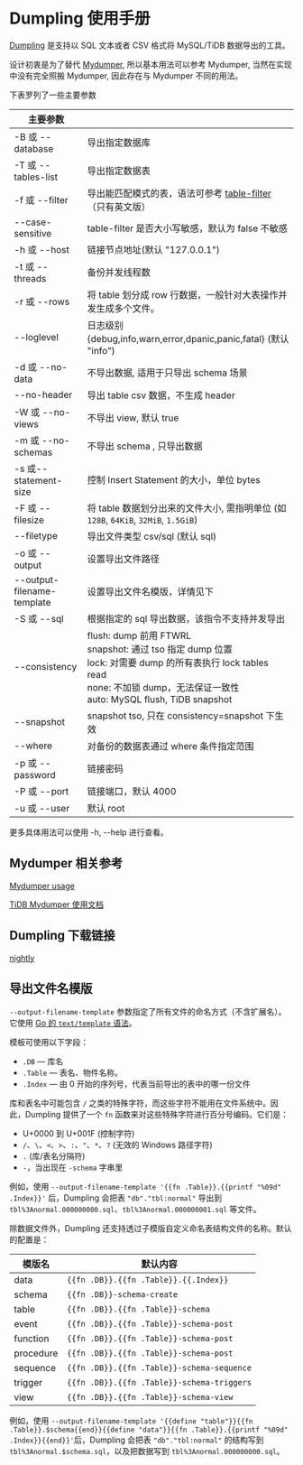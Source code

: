 # Dumpling 使用手册

[Dumpling](https://github.com/pingcap/tidb/blob/master/dumpling) 是支持以 SQL 文本或者 CSV 格式将 MySQL/TiDB 数据导出的工具。

设计初衷是为了替代 [Mydumper](https://github.com/pingcap/mydumper), 所以基本用法可以参考 Mydumper,
当然在实现中没有完全照搬 Mydumper, 因此存在与 Mydumper 不同的用法。

下表罗列了一些主要参数

| 主要参数 |     |
| --------| --- |
| -B 或 --database | 导出指定数据库 |
| -T 或 --tables-list | 导出指定数据表 |
| -f 或 --filter | 导出能匹配模式的表，语法可参考 [table-filter](https://github.com/pingcap/tidb-tools/blob/master/pkg/table-filter/README.md)（只有英文版） |
| --case-sensitive | table-filter 是否大小写敏感，默认为 false 不敏感 |
| -h 或 --host| 链接节点地址(默认 "127.0.0.1")|
| -t 或 --threads | 备份并发线程数|
| -r 或 --rows |将 table 划分成 row 行数据，一般针对大表操作并发生成多个文件。|
| --loglevel | 日志级别 {debug,info,warn,error,dpanic,panic,fatal} (默认 "info") |
| -d 或 --no-data | 不导出数据, 适用于只导出 schema 场景 |
| --no-header | 导出 table csv 数据，不生成 header |
| -W 或 --no-views| 不导出 view, 默认 true |
| -m 或 --no-schemas | 不导出 schema , 只导出数据 |
| -s 或--statement-size | 控制 Insert Statement 的大小，单位 bytes |
| -F 或 --filesize | 将 table 数据划分出来的文件大小, 需指明单位 (如 `128B`, `64KiB`, `32MiB`, `1.5GiB`) |
| --filetype| 导出文件类型 csv/sql (默认 sql) |
| -o 或 --output | 设置导出文件路径 |
| --output-filename-template | 设置导出文件名模版，详情见下 |
| -S 或 --sql | 根据指定的 sql 导出数据，该指令不支持并发导出 |
| --consistency | flush: dump 前用 FTWRL <br> snapshot: 通过 tso 指定 dump 位置 <br> lock: 对需要 dump 的所有表执行 lock tables read <br> none: 不加锁 dump，无法保证一致性 <br> auto: MySQL flush, TiDB snapshot|
| --snapshot | snapshot tso, 只在 consistency=snapshot 下生效 |
| --where | 对备份的数据表通过 where 条件指定范围 |
| -p 或 --password | 链接密码 |
| -P 或 --port | 链接端口，默认 4000 |
| -u 或 --user | 默认 root |

更多具体用法可以使用 -h, --help 进行查看。

## Mydumper 相关参考

[Mydumper usage](https://github.com/maxbube/mydumper/blob/master/docs/mydumper_usage.rst)

[TiDB Mydumper 使用文档](https://pingcap.com/docs-cn/stable/reference/tools/mydumper/)

## Dumpling 下载链接

[nightly](https://download.pingcap.org/dumpling-nightly-linux-amd64.tar.gz)

## 导出文件名模版

`--output-filename-template` 参数指定了所有文件的命名方式（不含扩展名）。它使用 [Go 的 `text/template` 语法](https://golang.org/pkg/text/template/)。

模板可使用以下字段：

* `.DB` — 库名
* `.Table` — 表名、物件名称。
* `.Index` — 由 0 开始的序列号，代表当前导出的表中的哪一份文件

库和表名中可能包含 `/` 之类的特殊字符，而这些字符不能用在文件系统中。因此，Dumpling 提供了一个 `fn` 函数来对这些特殊字符进行百分号编码。它们是：

* U+0000 到 U+001F (控制字符)
* `/`、`\`、`<`、`>`、`:`、`"`、`*`、`?` (无效的 Windows 路径字符)
* `.` (库/表名分隔符)
* `-`，当出现在 `-schema` 字串里

例如，使用 `--output-filename-template '{{fn .Table}}.{{printf "%09d" .Index}}'` 后，Dumpling 会把表 `"db"."tbl:normal"` 导出到 `tbl%3Anormal.000000000.sql`、`tbl%3Anormal.000000001.sql` 等文件。

除数据文件外，Dumpling 还支持透过子模版自定义命名表结构文件的名称。默认的配置是：

| 模版名 | 默认内容 |
|------|---------|
| data | `{{fn .DB}}.{{fn .Table}}.{{.Index}}` |
| schema | `{{fn .DB}}-schema-create` |
| table | `{{fn .DB}}.{{fn .Table}}-schema` |
| event | `{{fn .DB}}.{{fn .Table}}-schema-post` |
| function | `{{fn .DB}}.{{fn .Table}}-schema-post` |
| procedure | `{{fn .DB}}.{{fn .Table}}-schema-post` |
| sequence | `{{fn .DB}}.{{fn .Table}}-schema-sequence` |
| trigger | `{{fn .DB}}.{{fn .Table}}-schema-triggers` |
| view | `{{fn .DB}}.{{fn .Table}}-schema-view` |

例如，使用 `--output-filename-template '{{define "table"}}{{fn .Table}}.$schema{{end}}{{define "data"}}{{fn .Table}}.{{printf "%09d" .Index}}{{end}}'`后，Dumpling 会把表 `"db"."tbl:normal"` 的结构写到 `tbl%3Anormal.$schema.sql`，以及把数据写到 `tbl%3Anormal.000000000.sql`。
